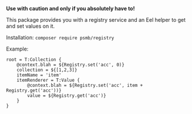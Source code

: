 **Use with caution and only if you absolutely have to!**

This package provides you with a registry service and an Eel helper to get and set values on it.

Installation: `composer require psmb/registry`

Example:

```
root = T:Collection {
    @context.blah = ${Registry.set('acc', 0)}
    collection = ${[1,2,3]}
    itemName = 'item'
    itemRenderer = T:Value {
        @context.blah = ${Registry.set('acc', item + Registry.get('acc'))}
        value = ${Registry.get('acc')}
    }
}
```
